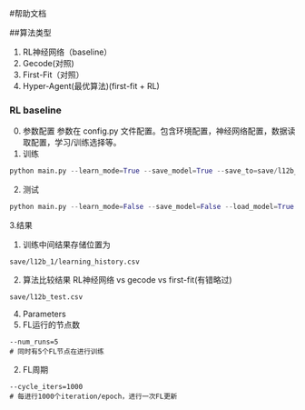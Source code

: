 #帮助文档

##算法类型
1. RL神经网络（baseline）
2. Gecode(对照)
3. First-Fit（对照）
4. Hyper-Agent(最优算法)(first-fit + RL)

### RL baseline
0. 参数配置
参数在 config.py 文件配置。包含环境配置，神经网络配置，数据读取配置，学习/训练选择等。
1. 训练 

```python
python main.py --learn_mode=True --save_model=True --save_to=save/l12b_1 --num_epoch=20000 --min_length=12 --max_length=12 --num_layers=1 --hidden_dim=32 --num_cpus=10 --env_profile="small_default"

```
2. 测试 

```python
python main.py --learn_mode=False --save_model=False --load_model=True --load_from=save/l12b --min_length=12 --max_length=12 --num_layers=1 --hidden_dim=32 --num_cpus=10 --env_profile="small_default" --enable_performance=True
```
3.结果
  1. 训练中间结果存储位置为
```shell script
save/l12b_1/learning_history.csv
```
  2. 算法比较结果 RL神经网络 vs gecode vs first-fit(有错略过)
```shell script
save/l12b_test.csv
```
4. Parameters
  1. FL运行的节点数
```shell script
--num_runs=5
# 同时有5个FL节点在进行训练 
```
  2. FL周期
```shell script
--cycle_iters=1000
# 每进行1000个iteration/epoch，进行一次FL更新
```


